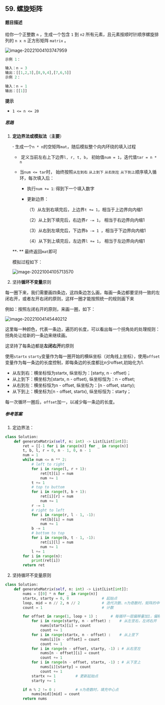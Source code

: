 ## 59. 螺旋矩阵

#### 题目描述

给你一个正整数 `n` ，生成一个包含 `1` 到 `n2` 所有元素，且元素按顺时针顺序螺旋排列的 `n x n` 正方形矩阵 `matrix` 。

![image-20221004103747959](C:\Users\南念\AppData\Roaming\Typora\typora-user-images\image-20221004103747959.png)

```python
示例 1：

输入：n = 3
输出：[[1,2,3],[8,9,4],[7,6,5]]
示例 2：

输入：n = 1
输出：[[1]]
```

**提示**

- `1 <= n <= 20`

##### 思路

1. **定边界法或模拟法**（**主要**）

   **·**  生成一个`n * n`的空矩阵`mat`，随后模拟整个向内环绕的填入过程

   - ​	定义当前左右上下边界`l, r, t, b`， 初始值`num = 1`，迭代值`tar = n * n`

   - 当`num <= tar`时， 始终按照`从左到右` `从上到下` `从右到左` `从下到上`顺序填入循环，每次填入后：

     - 执行`num += 1`: 得到下一个填入数字

     - 更新边界： 

       （1）从左到右填完后，上边界`t += 1`，相当于上边界向内缩1

       （2）从上到下填完后，右边界`r -= 1`， 相当于右边界向内缩1

       （3）从右到左填完后，下边界`b -= 1 `，相当于下边界向内缩1

       （4）从下到上填完后，左边界`l += 1`， 相当于左边界向内缩1

   **· ** 最终返回`mat`即可 
   
   模拟过程如下：
   
   ![image-20221004105713570](C:\Users\南念\AppData\Roaming\Typora\typora-user-images\image-20221004105713570.png)

2.  坚持**循环不变量**原则

   每一圈下来，我们需要画四条边，这四条边怎么画，每画一条边都要坚持一致的左闭右开，或者左开右闭的原则，这样一圈才能按照统一的规则画下来

   例如：按照左闭右开的原则，来画一圈，如下：

   ![image-20221004145440212](C:\Users\南念\AppData\Roaming\Typora\typora-user-images\image-20221004145440212.png)

   这里每一种颜色，代表一条边，遍历的长度，可以看出每一个拐角处的处理规则：拐角处让给新的一条边来继续画。
   
   这坚持了每条边都是**左闭右开**的原则
   
   使用`startx` `starty`变量作为每一圈开始的横纵坐标（对角线上坐标），使用`offset`变量作为每一条边的长度控制，即每条边的长度都比n少offset,初始化为1.
   
   - 从左到右：横坐标恒为startx, 纵坐标为：[starty, n - offset)；
   - 从上到下：横坐标为[startx, n - offset), 纵坐标恒为：n - offset;
   - 从右到左：横坐标恒为n - offset, 纵坐标为：[n - offset, starty);
   - 从下到上：横坐标为[n - offset, startx), 纵坐标恒为：starty；

   每一次循环一圈后，`offset`加一，以减少每一条边的长度。

##### 参考答案

1. 定边界法：

```python
class Solution:
    def generateMatrix(self, n: int) -> List[List[int]]:
        ret = [[-1 for i in range(n)] for _ in range(n)]
        t, b, l, r = 0, n - 1, 0, n - 1
        num = 1
        while num <= n ** 2:
            # left to right
            for i in range(l, r + 1):
                ret[t][i] = num
                num += 1
            t += 1
            # top to buttom
            for i in range(t, b + 1):
                ret[i][r] = num
                num += 1
            r -= 1
            # right to left
            for i in range(r, l - 1, -1):
                ret[b][i] = num
                num += 1
            b -= 1
            # bottom to top
            for i in range(b, t - 1, -1):
                ret[i][l] = num
                num += 1
            l += 1
        for i in range(n):
            print(ret[i])
        return ret
```

2. 坚持循环不变量原则

```python
class Solution:
    def generateMatrix(self, n: int) -> List[List[int]]:
        nums = [[0] * n for _ in range(n)]
        startx, starty = 0, 0               # 起始点
        loop, mid = n // 2, n // 2          # 迭代次数、n为奇数时，矩阵的中心点
        count = 1                           # 计数

        for offset in range(1, loop + 1) :      # 每循环一层偏移量加1，偏移量从1开始
            for i in range(starty, n - offset) :    # 从左至右，左闭右开
                nums[startx][i] = count
                count += 1
            for i in range(startx, n - offset) :    # 从上至下
                nums[i][n - offset] = count
                count += 1
            for i in range(n - offset, starty, -1) : # 从右至左
                nums[n - offset][i] = count
                count += 1
            for i in range(n - offset, startx, -1) : # 从下至上
                nums[i][starty] = count
                count += 1                
            startx += 1         # 更新起始点
            starty += 1

        if n % 2 != 0 :			# n为奇数时，填充中心点
            nums[mid][mid] = count 
        return nums
```

